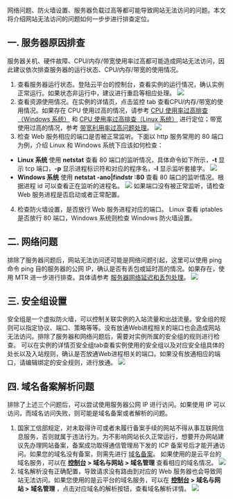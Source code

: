 网络问题、防火墙设置、服务器负载过高等都可能导致网站无法访问的问题。本文将介绍网站无法访问的问题如何一步步进行排查定位。
## 一. 服务器原因排查
服务器关机、硬件故障、CPU/内存/带宽使用率过高都可能造成网站无法访问，因此建议依次排查服务器的运行状态、CPU/内存/带宽的使用情况。
1. 查看服务器运行状态。登陆云平台的控制台，查看实例的运行情况，确认实例正常运行。如果状态非运行中，建议进行重启等相应处理。
![](https://mc.qcloudimg.com/static/img/557518484f419b143a1a066d5494bd18/image.png)
2. 查看资源使用情况。在实例的详情页，点击监控 tab 查看CPU/内存/带宽的使用情况。如果存在 CPU 使用过高的情况，请参考 [CPU 使用率过高排查（Windows 系统）](/document/product/213/14635) 和 [CPU 使用率过高排查（Linux 系统）](/document/product/213/14634) 进行定位；带宽使用过高的情况，参考 [带宽利用率过高问题处理](/document/product/213/14637)。
![](https://mc.qcloudimg.com/static/img/f339ec2fbf98523efbaeb0ccc20f6edf/image.png)
3. 检查 Web 服务相应的端口是否被正常监听。下面以 http 服务常用的 80 端口为例，介绍 Linux 和 Windows 系统下应该如何检查：
 - **Linux 系统**
使用 **netstat** 查看 80 端口的监听情况，具体命令如下所示，**-t** 显示 tcp 端口，**-p** 显示进程标识符和对应的程序名，**-l** 显示监听套接字。
![](https://mc.qcloudimg.com/static/img/ab5fa663197c3fa0738b2ceb3f559fd3/image.png)
 - **Windows 系统**
使用 **netstat -ano|findstr :80** 查看 80 端口的监听情况。根据进程 id 可以查看正在监听的进程名。
![](https://mc.qcloudimg.com/static/img/c9c32a2e9f12235ad3d2a5aca313f298/image.png)
如果端口没有被正常监听，请检查 Web 服务进程是否启动或者正常配置。

4. 检查防火墙设置，是否放行 Web 服务进程对应的端口。
Linux 查看 iptables 是否放行 80 端口，Windows 系统则检查 Windows 防火墙设置。

## 二. 网络问题
排除了服务器问题后，网站无法访问还可能是网络问题引起，这里可以使用 ping 命令 ping 目的服务器的公网 IP，确认是否有丢包或延时高的情况。如果存在，使用 MTR 进一步进行排查。具体请参考 [服务器网络延迟和丢包处理](/document/product/213/14638)。
![](https://mc.qcloudimg.com/static/img/30d9946522f43cfc1c6731b9035ae9e9/image.png)

## 三. 安全组设置
安全组是一个虚拟防火墙，可以控制关联实例的入站流量和出战流量。安全组的规则可以指定协议、端口、策略等等。没有放通Web进程相关的端口也会造成网站无法访问。排除了服务器和网络问题后，需要对实例所属的安全组的规则进行检查。
可以在实例的详情页安全组tab查看实例使用的安全组以及对应安全组具体的处长以及入站规则，确认是否放通Web进程相关的端口。如果没有放通相应的端口，请编辑绑定的安全规则，进行放通。
![](https://mc.qcloudimg.com/static/img/dd0d3c72d149b5a8b43f7e80d7b84b0f/image.png)

## 四. 域名备案解析问题
排除了上述三个问题后，可以尝试使用服务器公网 IP 进行访问。如果使用 IP 可以访问，而域名访问失败，则可能是域名备案或者解析的问题。
1. 国家工信部规定，对未取得许可或者未履行备案手续的网站不得从事互联网信息服务，否则就属于违法行为。为不影响网站长久正常运行，想要开办网站建议先办理网站备案，备案成功取得通信管理局下发的 ICP 备案号后才能开通访问。如果您的域名没有备案，则需先进行 [域名备案](https://console.cloud.tencent.com/beian)。
如果使用的是云平台的域名服务，可以在 **[控制台](https://console.cloud.tencent.com/) > 域名与网站 > 域名管理** 查看相应的域名情况。
![](https://mc.qcloudimg.com/static/img/e3a61dd49cffd3331c4a20db64442b5a/image.png)
2. 域名解析没有正确配置，导致请求没有路由到对应的 Web 服务器也会导致网站无法访问。如果您使用的是云平台的域名服务，可以在 **[控制台](https://console.cloud.tencent.com/) > 域名与网站 > 域名管理** ，点击对应域名的解析按钮，查看域名解析详情。
![](https://mc.qcloudimg.com/static/img/66642d8208c8ccb70aa43fe413dc618b/image.png)
